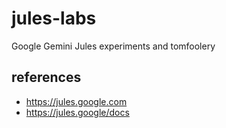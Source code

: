 # jules-labs
Google Gemini Jules experiments and tomfoolery 
## references
- <https://jules.google.com>
- <https://jules.google/docs>
